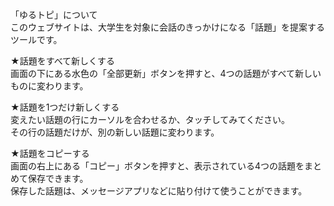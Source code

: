 「ゆるトピ」について  
このウェブサイトは、大学生を対象に会話のきっかけになる「話題」を提案するツールです。  

★話題をすべて新しくする  
画面の下にある水色の「全部更新」ボタンを押すと、4つの話題がすべて新しいものに変わります。  

★話題を1つだけ新しくする  
変えたい話題の行にカーソルを合わせるか、タッチしてみてください。  
その行の話題だけが、別の新しい話題に変わります。  

★話題をコピーする  
画面の右上にある「コピー」ボタンを押すと、表示されている4つの話題をまとめて保存できます。  
保存した話題は、メッセージアプリなどに貼り付けて使うことができます。
